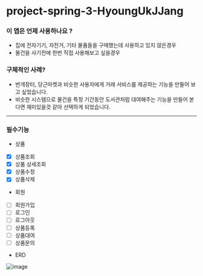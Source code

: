 # project-spring-3-HyoungUkJJang


### 이 앱은 언제 사용하나요 ?
* 집에 전자기기, 자전거, 기타 물품들을 구매했는데 사용하고 있지 않은경우
* 물건을 사기전에 한번 직접 사용해보고 싶을경우

### 구체적인 사례?
* 번개장터, 당근마켓과 비슷한 사용자에게 거래 서비스를 제공하는 기능을 만들어 보고 싶었습니다.
* 비슷한 시스템으로 물건을 특정 기간동안 도서관처럼 대여해주는 기능을 만들어 본다면 재미있을것 같아 선택하게 되었습니다.

------------------------------------------------------------------------------------------------

### 필수기능

* 상품
- [x] 상품조회
- [x] 상품 상세조회
- [x] 상품수정
- [x] 상품삭제

* 회원
- [ ] 회원가입
- [ ] 로그인
- [ ] 로그아웃
- [ ] 상품등록
- [ ] 상품대여
- [ ] 상품문의

* ERD

![image](https://user-images.githubusercontent.com/50834204/138448555-89463f40-41c2-480c-a316-83925769b2b4.png)
